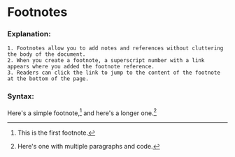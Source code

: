 # Footnotes

### Explanation:
    1. Footnotes allow you to add notes and references without cluttering the body of the document.
    2. When you create a footnote, a superscript number with a link appears where you added the footnote reference.
    3. Readers can click the link to jump to the content of the footnote at the bottom of the page.

### Syntax:
Here's a simple footnote,[^1] and here's a longer one.[^bigone]

[^1]: This is the first footnote.
[^bigone]: Here's one with multiple paragraphs and code.
